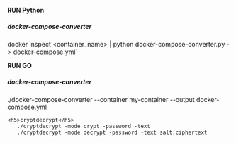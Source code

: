 **RUN Python**
    <h5>docker-compose-converter</h5> 
       docker inspect <container_name> | python docker-compose-converter.py - > docker-compose.yml`
   
**RUN GO**  
    <h5>docker-compose-converter</h5>
       ./docker-compose-converter --container my-container --output docker-compose.yml

    <h5>cryptdecrypt</h5>
       ./cryptdecrypt -mode crypt -password -text   
       ./cryptdecrypt -mode decrypt -password -text salt:ciphertext
